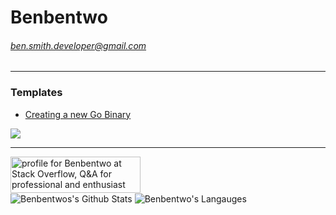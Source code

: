 # Benbentwo
###### ben.smith.developer@gmail.com
###### 
---
### Templates
 - [Creating a new Go Binary](https://github.com/Benbentwo/go-bin-generic/generate)
  
<img src="https://media.tenor.com/images/bd9411ac172432edcff1032769317af2/tenor.gif" style="display:block;margin-left: auto;margin-right: auto;">

---

<a href="https://stackoverflow.com/users/10061187/benbentwo"><img src="https://stackoverflow.com/users/flair/10061187.png?theme=dark" width="208" height="58" alt="profile for Benbentwo at Stack Overflow, Q&amp;A for professional and enthusiast programmers" title="profile for Benbentwo at Stack Overflow, Q&amp;A for professional and enthusiast programmers"></a>
<br>
<img align="center" alt="Benbentwos's Github Stats" src="https://github-readme-stats.vercel.app/api?username=Benbentwo&show_icons=true&hide_border=true&theme=dracula&count_private=true" />
<img align="center" alt="Benbentwo's Langauges" src="https://github-readme-stats.vercel.app/api/top-langs/?username=Benbentwo&hide=css" />
<sub></sub>

